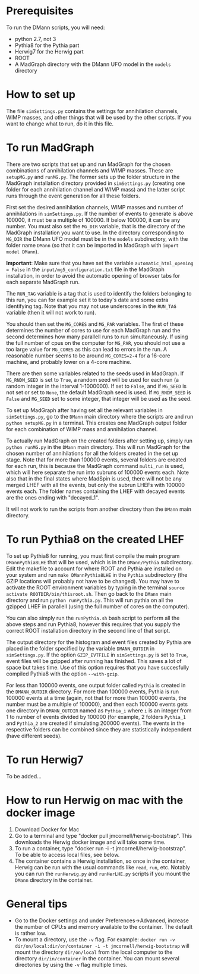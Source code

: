 # Prerequisites
To run the DMann scripts, you will need:
 * python 2.7, not 3
 * Pythia8 for the Pythia part
 * Herwig7 for the Herwig part
 * ROOT
 * A MadGraph directory with the DMann UFO model in the `models` directory

# How to set up
The file `simSettings.py` contains the settings for annihilation channels, WIMP masses, and other things that will be used by the other scripts. If you want to change what to run, do it in this file. 

# To run MadGraph
There are two scripts that set up and run MadGraph for the chosen combinations of annihilation channels and WIMP masses. These are `setupMG.py` and `runMG.py`. The former sets up the folder structure in the MadGraph installation directory provided in `simSettings.py` (creating one folder for each annihilation channel and WIMP mass) and the latter script runs through the event generation for all these folders.

First set the desired annihilation channels, WIMP masses and number of annihilations in `simSettings.py`. If the number of events to generate is above 100000, it must be a multiple of 100000. If below 100000, it can be any number. You must also set the `MG_DIR` variable, that is the directory of the MadGraph installation you want to use. In the directory corresponding to `MG_DIR` the DMann UFO model must be in the `models` subdirectory, with the folder name `DMann` (so that it can be imported in MadGraph with `import model DMann`). 

**Important**: Make sure that you have set the variable `automatic_html_opening = False` in the `input/mg5_configuration.txt` file in the MadGraph installation, in order to avoid the automatic opening of browser tabs for each separate MadGraph run. 

The `RUN_TAG` variable is a tag that is used to identify the folders belonging to this run, you can for example set it to today's date and some extra identifying tag. Note that you may not use underscores in the `RUN_TAG` variable (then it will not work to run).

You should then set the `MG_CORES` and `MG_PAR` variables. The first of these determines the number of cores to use for each MadGraph run and the second determines how many parallell runs to run simultaneously. If using the full number of cpus on the computer for `MG_PAR`, you should not use a too large value for `MG_CORES` as this can lead to errors in the run. A reasonable number seems to be around `MG_CORES=2-4` for a 16-core machine, and probably lower on a 4-core machine. 

There are then some variables related to the seeds used in MadGraph. If `MG_RNDM_SEED` is set to `True`, a random seed will be used for each run (a random integer in the interval 1-1000000). If set to `False`, and if `MG_SEED` is not set or set to `None`, the default MadGraph seed is used. If `MG_RNDM_SEED` is `False` and `MG_SEED` set to some integer, that integer will be used as the seed.  

To set up MadGraph after having set all the relevant variables in `simSettings.py`, go to the `DMann` main directory where the scripts are and run `python setupMG.py` in a terminal. This creates one MadGraph output folder for each combination of WIMP mass and annihilation channel.

To actually run MadGraph on the created folders after setting up, simply run `python runMG.py` in the `DMann` main directory. This will run MadGraph for the chosen number of annihilations for all the folders created in the set up stage. Note that for more than 100000 events, several folders are created for each run, this is because the MadGraph command `multi_run` is used, which will here separate the run into subruns of 100000 events each. Note also that in the final states where MadSpin is used, there will not be any merged LHEF with all the events, but only the subrun LHEFs with 100000 events each. The folder names containing the LHEF with decayed events are the ones ending with "decayed_1". 

It will not work to run the scripts from another directory than the `DMann` main directory.

# To run Pythia8 on the created LHEF
To set up Pythia8 for running, you must first compile the main program `DMannPythia8LHE` that will be used, which is in the `DMann/Pythia` subdirectory. Edit the makefile to account for where ROOT and Pythia are installed on your system and run `make DMannPythia8LHE` in the `Pythia` subdirectory (the GZIP locations will probably not have to be changed). You may have to activate the ROOT environment variables by typing in the terminal `source activate ROOTDIR/bin/thisroot.sh`. Then go back to the `DMann` main directory and run `python runPythia.py`. This will run pythia on all the gzipped LHEF in parallell (using the full number of cores on the computer). 

You can also simply run the `runPythia.sh` bash script to perform all the above steps and run Pythia8, however this requires that you supply the correct ROOT installation directory in the second line of that script. 

The output directory for the histogram and event files created by Pythia are placed in the folder specified by the variable `DMANN_OUTDIR` in `simSettings.py`. If the option `GZIP_EVTFILE` in `simSettings.py` is set to `True`, event files will be gzipped after running has finished. This saves a lot of space but takes time. Use of this option requires that you have succesfully compiled Pythia8 with the option `--with-gzip`.

For less than 100000 events, one output folder called `Pythia` is created in the `DMANN_OUTDIR` directory. For more than 100000 events, Pythia is run 100000 events at a time (again, not that for more than 100000 events, the number must be a multiple of 100000), and then each 100000 events gets one directory in `DMANN_OUTDIR` named as `Pythia_i` where `i` is an integer from 1 to number of events divided by 100000 (for example, 2 folders `Pythia_1` and `Pythia_2` are created if simulating 200000 events). The events in the respective folders can be combined since they are statistically independent (have different seeds).

# To run Herwig7
To be added...


# How to run Herwig on mac with the docker image 
1. Download Docker for Mac
2. Go to a terminal and type "docker pull jmcornell/herwig-bootstrap". This downloads the Herwig docker image and will take some time.
3. To run a container, type "docker run -i -t jmcornell/herwig-bootstrap". To be able to access local files, see below.
4. The container contains a Herwig installation, so once in the container, Herwig can be run with the usual commands like `read`, `run`, etc. Notably you can run the `runHerwig.py` and `runHerLHE.py` scripts if you mount the `DMann` directory in the container.

# General tips
* Go to the Docker settings and under Preferences->Advanced, increase the number of CPU:s and memory available to the container. The default is rather low.
* To mount a directory, use the `-v` flag. For example: `docker run -v dir/on/local:dir/on/container -i -t jmcornell/herwig-bootstrap` will mount the directory `dir/on/local` from the local computer to the directory `dir/in/container` in the container. You can mount several directories by using the `-v` flag multiple times.
